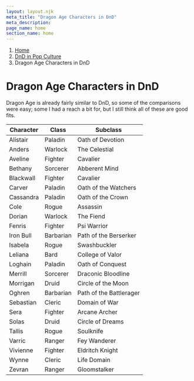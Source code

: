 ```yaml
---
layout: layout.njk
meta_title: "Dragon Age Characters in DnD"
meta_description: 
page_name: home
section_name: home
---
```


<div id="breadcrumbs"></div>

1. [Home](/)
2. [DnD in Pop Culture](/dnd-in-pop-culture)
3. Dragon Age Characters in DnD

# Dragon Age Characters in DnD

Dragon Age is already fairly similar to DnD, so some of the comparisons were easy; some I had a reach a bit for, but I still think all of these are good fits.

|Character|Class    |Subclass               |
|---------|---------|-----------------------|
|Alistair |Paladin  |Oath of Devotion       |
|Anders   |Warlock  |The Celestial          |
|Aveline  |Fighter  |Cavalier               |
|Bethany  |Sorcerer |Abberent Mind          |
|Blackwall|Fighter  |Cavalier               |
|Carver   |Paladin  |Oath of the Watchers   |
|Cassandra|Paladin  |Oath of the Crown      |
|Cole     |Rogue    |Assassin               |
|Dorian   |Warlock  |The Fiend              |
|Fenris   |Fighter  |Psi Warrior            |
|Iron Bull|Barbarian|Path of the Berserker  |
|Isabela  |Rogue    |Swashbuckler           |
|Leliana  |Bard     |College of Valor       |
|Loghain  |Paladin  |Oath of Conquest       |
|Merrill  |Sorcerer |Draconic Bloodline     |
|Morrigan |Druid    |Circle of the Moon     |
|Oghren   |Barbarian|Path of the Battlerager|
|Sebastian|Cleric   |Domain of War          |
|Sera     |Fighter  |Arcane Archer          |
|Solas    |Druid    |Circle of Dreams       |
|Tallis   |Rogue    |Soulknife              |
|Varric   |Ranger   |Fey Wanderer           |
|Vivienne |Fighter  |Eldritch Knight        |
|Wynne    |Cleric   |Life Domain            |
|Zevran   |Ranger   |Gloomstalker           |
